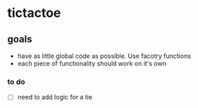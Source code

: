 # tictactoe

## goals
- have as little global code as possible.  Use facotry functions
- each piece of functionality should work on it's own

### to do
- [ ] need to add logic for a tie
